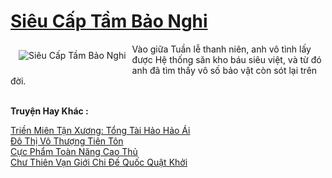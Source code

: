 <a href="https://truyenwiki.net/sieu-cap-tam-bao-nghi.35364/" title="Siêu Cấp Tầm Bảo Nghi"><h1>Siêu Cấp Tầm Bảo Nghi</h1></a><div style="display:table"><img align="right" style="float: left; padding: 10px;" src="https://truyenwiki.net/a/img/str/src/35364.jpg" alt="Siêu Cấp Tầm Bảo Nghi">Vào giữa Tuần lễ thanh niên, anh vô tình lấy được Hệ thống săn kho báu siêu việt, và từ đó anh đã tìm thấy vô số bảo vật còn sót lại trên đời.</div><p><br><b>Truyện Hay Khác :</b></p><a href="https://truyenwiki.net/trien-mien-tan-xuong-tong-tai-hao-hao-ai.36110/" alt="Triền Miên Tận Xương: Tổng Tài Hảo Hảo Ái">Triền Miên Tận Xương: Tổng Tài Hảo Hảo Ái</a><br/><a href="https://github.com/nownovels/wikidich/tree/master/truyenhay/36695" alt="Đô Thị Vô Thượng Tiên Tôn">Đô Thị Vô Thượng Tiên Tôn</a><br/><a href="https://github.com/nownovels/wikidich/tree/master/truyenhay/35304" alt="Cực Phẩm Toàn Năng Cao Thủ">Cực Phẩm Toàn Năng Cao Thủ</a><br/><a href="https://github.com/nownovels/wikidich/tree/master/truyenhay/36477" alt="Chư Thiên Vạn Giới Chi Đế Quốc Quật Khởi">Chư Thiên Vạn Giới Chi Đế Quốc Quật Khởi</a><br/>